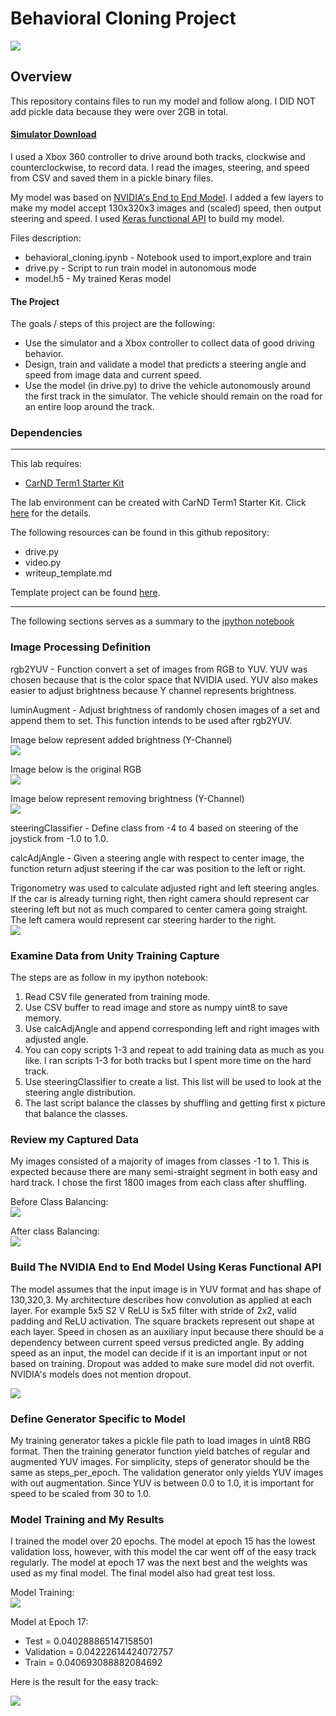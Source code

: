 # Behavioral Cloning Project

[![](https://img.youtube.com/vi/DM1ywWnfKs4/0.jpg)](https://www.youtube.com/watch?v=DM1ywWnfKs4)

Overview
---
This repository contains files to run my model and follow along. I DID NOT add pickle data because they were over 2GB in total.

#### [Simulator Download](https://github.com/udacity/self-driving-car-sim)

I used a Xbox 360 controller to drive around both tracks, clockwise and counterclockwise, to record data. I read the images, steering, and speed from CSV and saved them in a pickle binary files. 

My model was based on [NVIDIA's End to End Model](https://arxiv.org/pdf/1604.07316.pdf). I added a few layers to make my model accept 130x320x3 images and (scaled) speed, then output steering and speed. I used [Keras functional API](https://keras.io/getting-started/functional-api-guide/) to build my model.      

Files description: 
* behavioral_cloning.ipynb - Notebook used to import,explore and train
* drive.py - Script to run train model in autonomous mode
* model.h5 - My trained Keras model

#### The Project
The goals / steps of this project are the following:
* Use the simulator and a Xbox controller to collect data of good driving behavior. 
* Design, train and validate a model that predicts a steering angle and speed from image data and current speed.
* Use the model (in drive.py) to drive the vehicle autonomously around the first track in the simulator. The vehicle should remain on the road for an entire loop around the track.

### Dependencies
---
This lab requires:

* [CarND Term1 Starter Kit](https://github.com/udacity/CarND-Term1-Starter-Kit)

The lab environment can be created with CarND Term1 Starter Kit. Click [here](https://github.com/udacity/CarND-Term1-Starter-Kit/blob/master/README.md) for the details.

The following resources can be found in this github repository:
* drive.py
* video.py
* writeup_template.md

Template project can be found [here](https://github.com/udacity/CarND-Behavioral-Cloning-P3).

---

The following sections serves as a summary to the [ipython notebook](behavioral_cloning.ipynb)
### Image Processing Definition

rgb2YUV - Function convert a set of images from RGB to YUV. YUV was chosen because that is the color space that NVIDIA used. YUV also makes easier to adjust brightness because Y channel represents brightness.

luminAugment - Adjust brightness of randomly chosen images of a set and append them to set. This function intends to be used after rgb2YUV.
 
Image below represent added brightness (Y-Channel)  
![](photos/yuv+y.PNG)

Image below is the original RGB  
![](photos/rgb.PNG)

Image below represent removing brightness (Y-Channel)  
![](photos/yuv-y.PNG)

steeringClassifier - Define class from -4 to 4 based on steering of the joystick from -1.0 to 1.0.

calcAdjAngle - Given a steering angle with respect to center image, the function return adjust steering if the car was position to the left or right. 

Trigonometry was used to calculate adjusted right and left steering angles. If the car is already turning right, then right camera should represent car steering left but not as much compared to center camera going straight. The left camera would represent car steering harder to the right.  
![](photos/calcAngle.PNG)

### Examine Data from Unity Training Capture

The steps are as follow in my ipython notebook:
1) Read CSV file generated from training mode.
2) Use CSV buffer to read image and store as numpy uint8 to save memory.
3) Use calcAdjAngle and append corresponding left and right images with adjusted angle.
4) You can copy scripts 1-3 and repeat to add training data as much as you like. I ran scripts 1-3 for both tracks but I spent more time on the hard track.
5) Use steeringClassifier to create a list. This list will be used to look at the steering angle distribution.
6) The last script balance the classes by shuffling and getting first x picture that balance the classes.

### Review my Captured Data

My images consisted of a majority of images from classes -1 to 1. This is expected because there are many semi-straight segment in both easy and hard track. I chose the first 1800 images from each class after shuffling.

Before Class Balancing:  
![](photos/data.png)

After class Balancing:  
![](photos/dataBalance.png)

### Build The NVIDIA End to End Model Using Keras Functional API

The model assumes that the input image is in YUV format and has shape of 130,320,3. My architecture describes how convolution as applied at each layer. For example 5x5 S2 V ReLU is 5x5 filter with stride of 2x2, valid padding and ReLU activation. The square brackets represent out shape at each layer. Speed in chosen as an auxiliary input because there should be a dependency between current speed versus predicted angle. By adding speed as an input, the model can decide if it is an important input or not based on training. Dropout was added to make sure model did not overfit. NVIDIA's models does not mention dropout.

![](photos/modelArchitecture.PNG)

### Define Generator Specific to Model

My training generator takes a pickle file path to load images in uint8 RBG format. Then the training generator function yield batches of regular and augmented YUV images. For simplicity, steps of generator should be the same as steps_per_epoch. The validation generator only yields YUV images with out augmentation. Since YUV is between 0.0 to 1.0, it is important for speed to be scaled from 30 to 1.0.
 
### Model Training and My Results

I trained the model over 20 epochs. The model at epoch 15 has the lowest validation loss, however, with this model the car went off of the easy track regularly. The model at epoch 17 was the next best and the weights was used as my final model. The final model also had great test loss.

Model Training:  
![](photos/training.png)

Model at Epoch 17:
* Test = 0.040288865147158501
* Validation = 0.04222614424072757
* Train = 0.040693088882084692

Here is the result for the easy track:

[![](https://img.youtube.com/vi/HRIHFVSY10Y/0.jpg)](https://www.youtube.com/watch?v=HRIHFVSY10Y)


